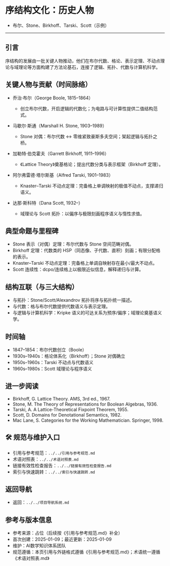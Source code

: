 # 序结构文化：历史人物

- 布尔、Stone、Birkhoff、Tarski、Scott（示例）

---

## 引言

序结构的发展由一批关键人物推动，他们在布尔代数、格论、表示定理、不动点理论与域理论等方面构建了方法论基石，连接了逻辑、拓扑、代数与计算机科学。

## 关键人物与贡献（时间脉络）

- 乔治·布尔（George Boole, 1815–1864）
  - 创立布尔代数，开启逻辑的代数化；为电路与可计算性提供二值结构范式。

- 马歇尔·斯通（Marshall H. Stone, 1903–1989）
  - Stone 对偶：布尔代数 ↔ 零维紧致豪斯多夫空间；架起逻辑与拓扑之桥。

- 加勒特·伯克霍夫（Garrett Birkhoff, 1911–1996）
  - 《Lattice Theory》奠基格论；提出代数分类与表示框架（Birkhoff 定理）。

- 阿尔弗雷德·塔尔斯基（Alfred Tarski, 1901–1983）
  - Knaster–Tarski 不动点定理：完备格上单调映射的极值不动点，支撑递归语义。

- 达那·斯科特（Dana Scott, 1932–）
  - 域理论与 Scott 拓扑：以偏序与极限刻画程序语义与惰性求值。

## 典型命题与里程碑

- Stone 表示（对偶）定理：布尔代数与 Stone 空间范畴对偶。
- Birkhoff 定理：代数类的 HSP（同态像、子代数、直积）刻画；有限分配格的表示。
- Knaster–Tarski 不动点定理：完备格上单调自映射存在最小/最大不动点。
- Scott 连续性：dcpo/连续格上以极限近似信息，解释递归与计算。

## 结构互联（与三大结构）

- 与拓扑：Stone/Scott/Alexandrov 拓扑将序与拓扑统一描述。
- 与代数：格与布尔代数提供代数语义与表示定理。
- 与逻辑与计算机科学：Kripke 语义的可达关系为预序/偏序；域理论奠基语义学。

## 时间轴

- 1847–1854：布尔代数创立（Boole）
- 1930s–1940s：格论体系化（Birkhoff）；Stone 对偶确立
- 1950s–1960s：Tarski 不动点与代数语义
- 1960s–1980s：Scott 域理论与程序语义

## 进一步阅读

- Birkhoff, G. Lattice Theory. AMS, 3rd ed., 1967.
- Stone, M. The Theory of Representations for Boolean Algebras, 1936.
- Tarski, A. A Lattice-Theoretical Fixpoint Theorem, 1955.
- Scott, D. Domains for Denotational Semantics, 1982.
- Mac Lane, S. Categories for the Working Mathematician. Springer, 1998.

## 🛠️ 规范与维护入口

- 引用与参考规范：`../../引用与参考规范.md`
- 术语对照表：`../../术语对照表.md`
- 链接有效性检查报告：`../../链接有效性检查报告.md`
- 索引与快速跳转：`../../索引与快速跳转.md`

## 返回导航

- 返回：`../../项目导航系统.md`

## 参考与版本信息

- 参考来源：占位（后续按《引用与参考规范.md》补全）
- 首次创建：2025-01-09；最近更新：2025-01-09
- 维护：AI数学知识体系团队
- 规范遵循：本页引用与外链格式遵循《引用与参考规范.md》；术语统一遵循《术语对照表.md》
